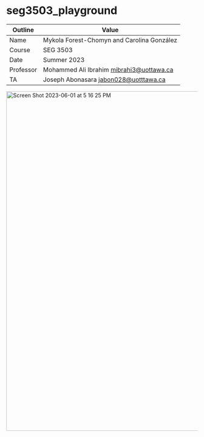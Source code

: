 # seg3503_playground

| Outline | Value |
| --- | ---- |
| Name | Mykola Forest-Chomyn and Carolina González |
| Course | SEG 3503 |
| Date | Summer 2023 |
| Professor | Mohammed Ali Ibrahim mibrahi3@uottawa.ca|
| TA | Joseph Abonasara jabon028@uotttawa.ca  |

<img width="895" alt="Screen Shot 2023-06-01 at 5 16 25 PM" src="https://github.com/mykolafc/seg3503_playground/assets/90519945/96313492-c1ff-4241-9883-7a4213d49e0b">
